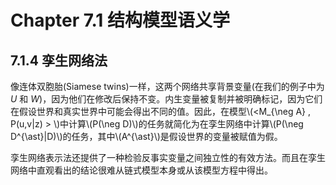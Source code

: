 # Chapter 7.1 结构模型语义学

## 7.1.4 孪生网络法
像连体双胞胎(Siamese twins)一样，这两个网络共享背景变量(在我们的例子中为 *U* 和 *W*)，因为他们在修改后保持不变。内生变量被复制并被明确标记，因为它们在假设世界和真实世界中可能会得出不同的值。因此，在模型\\(\<M_{\neg A} , P(u,v|z) \> \\)中计算\\(P(\neg  D)\\)的任务就简化为在孪生网络中计算\\(P(\neg D^{\ast}|D)\\)的任务，其中\\(A^{\ast}\\)是假设世界的变量被赋值为假。  
  
孪生网络表示法还提供了一种检验反事实变量之间独立性的有效方法。而且在孪生网络中直观看出的结论很难从链式模型本身或从该模型方程中得出。